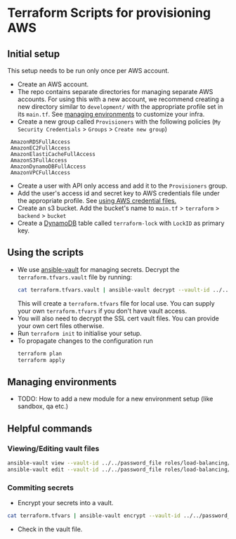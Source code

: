 # Terraform Scripts for provisioning AWS

## Initial setup

This setup needs to be run only once per AWS account.

- Create an AWS account.
- The repo contains separate directories for managing separate AWS accounts. For using this with a new account, 
we recommend creating a new directory similar to `development/` with the appropriate profile set in its `main.tf`.
See [managing environments](managing-environments) to customize your infra.
- Create a new group called `Provisioners` with the following policies (`My Security Credentials` > `Groups` > `Create new group`)
 ```
  AmazonRDSFullAccess
  AmazonEC2FullAccess
  AmazonElastiCacheFullAccess
  AmazonS3FullAccess
  AmazonDynamoDBFullAccess
  AmazonVPCFullAccess
 ```
- Create a user with API only access and add it to the `Provisioners` group.
- Add the user's access id and secret key to AWS credentials file under the appropriate profile.
 See [using AWS credential files.](https://docs.aws.amazon.com/cli/latest/userguide/cli-configure-files.html)
- Create an s3 bucket. Add the bucket's name to `main.tf` > `terraform` > `backend` > `bucket`
- Create a [DynamoDB](https://ap-south-1.console.aws.amazon.com/dynamodb) table called `terraform-lock` with `LockID` as primary key.

## Using the scripts

- We use [ansible-vault](https://docs.ansible.com/ansible/latest/user_guide/vault.html) for managing secrets. Decrypt the
  `terraform.tfvars.vault` file by running:
    ```bash
    cat terraform.tfvars.vault | ansible-vault decrypt --vault-id ../../password_file > terraform.tfvars
    ```
  This will create a `terraform.tfvars` file for local use. You can supply your own `terraform.tfvars` if you don't have vault access.
- You will also need to decrypt the SSL cert vault files. You can provide your own cert files otherwise.
- Run `terraform init` to initialise your setup.
- To propagate changes to the configuration run
    ```bash
    terraform plan
    terraform apply
    ```

## Managing environments

* TODO: How to add a new module for a new environment setup (like sandbox, qa etc.)

## Helpful commands

### Viewing/Editing vault files

```bash
ansible-vault view --vault-id ../../password_file roles/load-balancing/vars/ssl-vault.yml
ansible-vault edit --vault-id ../../password_file roles/load-balancing/vars/ssl-vault.yml
```

### Commiting secrets

- Encrypt your secrets into a vault.
```bash
cat terraform.tfvars | ansible-vault encrypt --vault-id ../../password_file --output terraform.tfvars.vault
```
- Check in the vault file.
